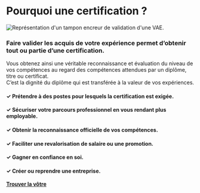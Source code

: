 # Pourquoi une certification ?

![Représentation d'un tampon encreur de validation d'une VAE.](/images/tampon-vae.svg)

###  Faire valider les acquis de votre expérience permet d’obtenir tout ou partie d’une certification.

Vous obtenez ainsi une véritable reconnaissance et évaluation du niveau de vos compétences au regard des compétences attendues par un diplôme, titre ou certificat. <br/>C’est la dignité du diplôme qui est transférée à la valeur de vos expériences.

#### ✓ Prétendre à des postes pour lesquels la certification est exigée.
#### ✓ Sécuriser votre parcours professionnel en vous rendant plus employable.
#### ✓ Obtenir la reconnaissance officielle de vos compétences.
#### ✓ Faciliter une revalorisation de salaire ou une promotion.
#### ✓ Gagner en confiance en soi.
#### ✓ Créer ou reprendre une entreprise.

**[Trouver la vôtre](<%= Routes.root_path(@conn, :index) %>)**
